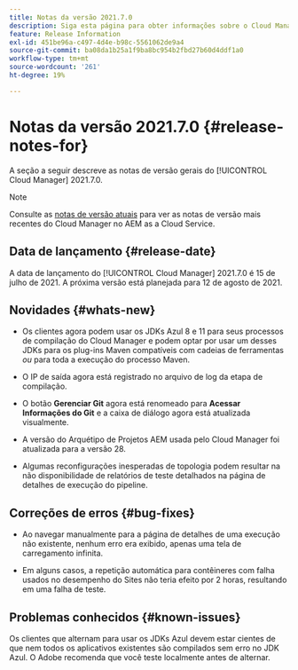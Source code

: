 ```yaml
---
title: Notas da versão 2021.7.0
description: Siga esta página para obter informações sobre o Cloud Manager 2021.7.0.
feature: Release Information
exl-id: 451be96a-c497-4d4e-b98c-5561062de9a4
source-git-commit: ba08da1b25a1f9ba8bc954b2fbd27b60d4ddf1a0
workflow-type: tm+mt
source-wordcount: '261'
ht-degree: 19%

---
```


# Notas da versão 2021.7.0 {#release-notes-for}

A seção a seguir descreve as notas de versão gerais do [!UICONTROL Cloud Manager] 2021.7.0.

>[!NOTE]
>Consulte as [notas de versão atuais](https://experienceleague.adobe.com/en/docs/experience-manager-cloud-service/content/release-notes/cloud-manager/current#getting-access) para ver as notas de versão mais recentes do Cloud Manager no AEM as a Cloud Service.

## Data de lançamento {#release-date}

A data de lançamento do [!UICONTROL Cloud Manager] 2021.7.0 é 15 de julho de 2021.
A próxima versão está planejada para 12 de agosto de 2021.

## Novidades {#whats-new}

* Os clientes agora podem usar os JDKs Azul 8 e 11 para seus processos de compilação do Cloud Manager e podem optar por usar um desses JDKs para os plug-ins Maven compatíveis com cadeias de ferramentas *ou* para toda a execução do processo Maven.

* O IP de saída agora está registrado no arquivo de log da etapa de compilação.

* O botão **Gerenciar Git** agora está renomeado para **Acessar Informações do Git** e a caixa de diálogo agora está atualizada visualmente.

* A versão do Arquétipo de Projetos AEM usada pelo Cloud Manager foi atualizada para a versão 28.

* Algumas reconfigurações inesperadas de topologia podem resultar na não disponibilidade de relatórios de teste detalhados na página de detalhes de execução do pipeline.

## Correções de erros {#bug-fixes}

* Ao navegar manualmente para a página de detalhes de uma execução não existente, nenhum erro era exibido, apenas uma tela de carregamento infinita.

* Em alguns casos, a repetição automática para contêineres com falha usados no desempenho do Sites não teria efeito por 2 horas, resultando em uma falha de teste.

## Problemas conhecidos {#known-issues}

Os clientes que alternam para usar os JDKs Azul devem estar cientes de que nem todos os aplicativos existentes são compilados sem erro no JDK Azul. O Adobe recomenda que você teste localmente antes de alternar.
